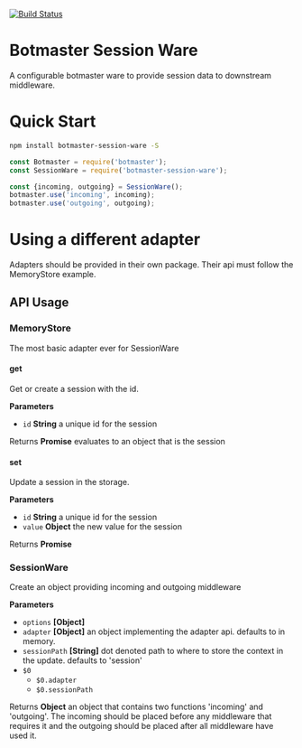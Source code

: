 [![Build Status](https://travis-ci.org/botmasterai/botmaster-session-ware.svg?branch=master)](https://travis-ci.org/botmasterai/botmaster-session-ware)

# Botmaster Session Ware

A configurable botmaster ware to provide session data to downstream middleware.

# Quick Start

```bash
npm install botmaster-session-ware -S
```

```js
const Botmaster = require('botmaster');
const SessionWare = require('botmaster-session-ware');

const {incoming, outgoing} = SessionWare();
botmaster.use('incoming', incoming);
botmaster.use('outgoing', outgoing);
```

# Using a different adapter

Adapters should be provided in their own package. Their api must follow the MemoryStore example.

## API Usage

### MemoryStore

The most basic adapter ever for SessionWare

#### get

Get or create a session with the id.

**Parameters**

-   `id` **String** a unique id for the session

Returns **Promise** evaluates to an object that is the  session

#### set

Update a session in the storage.

**Parameters**

-   `id` **String** a unique id for the session
-   `value` **Object** the new value for the session

Returns **Promise**

### SessionWare

Create an object providing incoming and outgoing middleware

**Parameters**

-   `options` **[Object]**
-   `adapter` **[Object]** an object implementing the adapter api. defaults to in memory.
-   `sessionPath` **[String]** dot denoted path to where to store the context in the update. defaults to 'session'
-   `$0`  
    -   `$0.adapter`  
    -   `$0.sessionPath`  

Returns **Object** an object that contains two functions 'incoming' and 'outgoing'. The incoming should be placed before any middleware that requires it and the outgoing should be placed after all middleware have used it.

